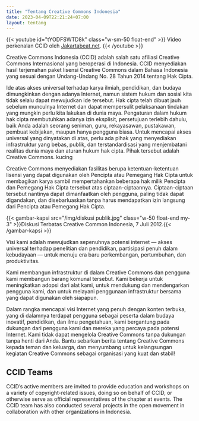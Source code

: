 ```yaml
---
title: "Tentang Creative Commons Indonesia"
date: 2023-04-09T22:21:24+07:00
layout: tentang
---
```


{{< youtube id="tYODFSWTD8k" class="w-sm-50 float-end" >}} Video perkenalan CCID oleh <a href="https://jakartabeat.net">Jakartabeat.net</a>. {{< /youtube >}}

Creative Commons Indonesia (CCID) adalah salah satu afiliasi Creative Commons Internasional yang beroperasi di Indonesia. CCID menyediakan hasil terjemahan paket lisensi Creative Commons dalam Bahasa Indonesia yang sesuai dengan Undang-Undang No. 28 Tahun 2014 tentang Hak Cipta.

Ide atas akses universal terhadap karya ilmiah, pendidikan, dan budaya dimungkinkan dengan adanya Internet, namun sistem hukum dan sosial kita tidak selalu dapat mewujudkan ide tersebut. Hak cipta telah dibuat jauh sebelum munculnya Internet dan dapat mempersulit pelaksanaan tindakan yang mungkin perlu kita lakukan di dunia maya. Pengaturan dalam hukum hak cipta membutuhkan adanya izin eksplisit, persetujuan terlebih dahulu, baik Anda adalah seorang seniman, guru, rekayasawan, pustakawan, pembuat kebijakan, maupun hanya pengguna biasa. Untuk mencapai akses universal yang dinyatakan di atas, perlu ada pihak yang menyediakan infrastruktur yang bebas, publik, dan terstandardisasi yang menjembatani realitas dunia maya dan aturan hukum hak cipta. Pihak tersebut adalah Creative Commons. kucing

Creative Commons menyediakan fasilitas berupa ketentuan-ketentuan lisensi yang dapat digunakan oleh Pencipta atau Pemegang Hak Cipta untuk membagikan karya sambil mempertahankan beberapa hak milik Pencipta dan Pemegang Hak Cipta tersebut atas ciptaan-ciptaannya. Ciptaan-ciptaan tersebut nantinya dapat dimanfaatkan oleh pengguna, paling tidak dapat digandakan, dan disebarluaskan tanpa harus mendapatkan izin langsung dari Pencipta atau Pemegang Hak Cipta.

{{< gambar-kapsi src="/img/diskusi publik.jpg" class="w-50 float-end my-3" >}}Diskusi Terbatas Creative Common Indonesia, 7 Juli 2012.{{< /gambar-kapsi >}}

Visi kami adalah mewujudkan sepenuhnya potensi internet — akses universal terhadap penelitian dan pendidikan, partisipasi penuh dalam kebudayaan — untuk menuju era baru perkembangan, pertumbuhan, dan produktivitas.  

Kami membangun infrastruktur di dalam Creative Commons dan pengguna kami membangun barang komunal tersebut. Kami bekerja untuk meningkatkan adopsi dari alat kami, untuk mendukung dan mendengarkan pengguna kami, dan untuk melayani penggunaan infrastruktur bersama yang dapat digunakan oleh siapapun.  

Dalam rangka mencapai visi Internet yang penuh dengan konten terbuka, yang di dalamnya terdapat pengguna sebagai peserta dalam budaya inovatif, pendidikan, dan ilmu pengetahuan, kami bergantung pada dukungan dari pengguna kami dan mereka yang percaya pada potensi Internet. Kami tidak dapat mengelola Creative Commons tanpa dukungan tanpa henti dari Anda. Bantu sebarkan berita tentang Creative Commons kepada teman dan keluarga, dan menyumbang untuk kelangsungan kegiatan Creative Commons sebagai organisasi yang kuat dan stabil!

## CCID Teams

CCID’s active members are invited to provide education and workshops on a variety of copyright-related issues, doing so on behalf of CCID, or otherwise serve as official representatives of the chapter at events. The CCID team has also conducted several projects in the open movement in collaboration with other organizations in Indonesia.

